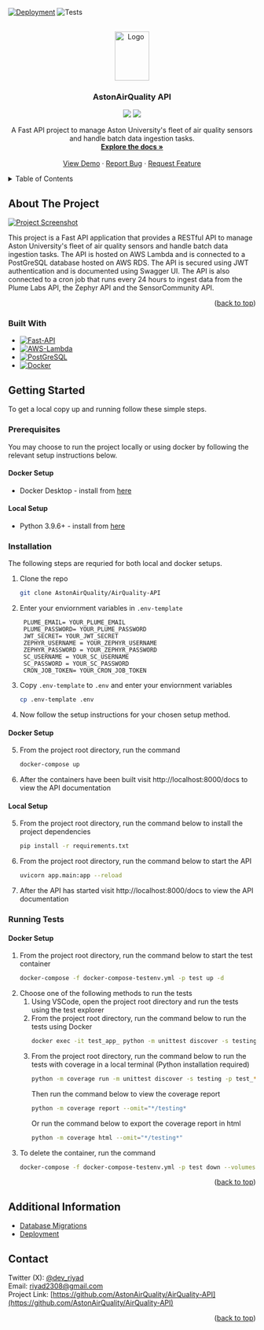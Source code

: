 <a name="readme-top"></a>

<!-- PROJECT SHIELDS -->
[![Deployment][passing-deployment-badge]][api-url]
![Tests][passing-tests-badge]
<!-- ![GitHub last commit](https://img.shields.io/github/last-commit/AstonAirQuality/AirQuality-API)
![GitHub repo size](https://img.shields.io/github/repo-size/AstonAirQuality/AirQuality-API)
![GitHub issues](https://img.shields.io/github/issues/AstonAirQuality/AirQuality-API)
![GitHub pull requests](https://img.shields.io/github/issues-pr/AstonAirQuality/AirQuality-API)
![GitHub](https://img.shields.io/github/license/AstonAirQuality/AirQuality-API) -->

<!-- ![GitHub tag (latest by date)](https://img.shields.io/github/v/tag/AstonAirQuality/AirQuality-API) -->

<!-- PROJECT LOGO -->
<br />
<div align="center">
  <a href="https://github.com/AstonAirQuality/AirQuality-API">
    <img src=".github/resources/crest.png" alt="Logo" width="70" height="100">
  </a>

<h3 align="center">AstonAirQuality API</h3>

  <img src="https://img.shields.io/badge/python-3.9.6+-green">
  <img src="https://img.shields.io/badge/Made%20With-VSCode-1f425f.svg">

  <p align="center">
    A Fast API project to manage Aston University's fleet of air quality sensors and handle batch data ingestion tasks.
    <br />
    <a href="https://github.com/AstonAirQuality/AirQuality-API"><strong>Explore the docs »</strong></a>
    <br />
    <br />
    <a href="https://github.com/AstonAirQuality/AirQuality-API">View Demo</a>
    ·
    <a href="https://github.com/AstonAirQuality/AirQuality-API/issues">Report Bug</a>
    ·
    <a href="https://github.com/AstonAirQuality/AirQuality-API/issues">Request Feature</a>
  </p>
</div>

<!-- TABLE OF CONTENTS -->
<details>
  <summary>Table of Contents</summary>
  <ol>
    <li>
      <a href="#about-the-project">About The Project</a>
      <ul>
        <li><a href="#built-with">Built With</a></li>
      </ul>
    </li>
    <li>
      <a href="#getting-started">Getting Started</a>
      <ul>
        <li><a href="#prerequisites">Prerequisites</a></li>
        <li><a href="#installation">Installation</a></li>
            <ul>
                <li><a href="#docker-setup">Docker Setup</a></li>
                <li><a href="#local-setup">Local Setup</a></li>
            </ul>
        <li><a href="#running-tests">Running Tests</a></li>
            <ul>
                <li><a href="#docker-setup-1">Docker Setup</a></li>
                <li><a href="#local-setup-1">Local Setup</a></li>
            </ul>
      </ul>
    </li>
    <li><a href="#additionalInformation">Addtional Information</a></li>
    <li><a href="#contact">Contact</a></li>
  </ol>
</details>

<!-- ABOUT THE PROJECT -->
## About The Project

<a href="https://github.com/AstonAirQuality/AirQuality-API">
    <img src=".github/resources/AAQAPI.webp" alt="Project Screenshot">
</a>

<p>
This project is a Fast API application that provides a RESTful API to manage Aston University's fleet of air quality sensors and handle batch data ingestion tasks. The API is hosted on AWS Lambda and is connected to a PostGreSQL database hosted on AWS RDS. The API is secured using JWT authentication and is documented using Swagger UI. The API is also connected to a cron job that runs every 24 hours to ingest data from the Plume Labs API, the Zephyr API and the SensorCommunity API. 
</p>

<p align="right">(<a href="#readme-top">back to top</a>)</p>

### Built With
* [![Fast-API][fast-api-badge]][fast-api-url]
* [![AWS-Lambda][aws-lambda-badge]][aws-lambda-url]
* [![PostGreSQL][postgresql-badge]][postgres-url]
* [![Docker][docker-badge]][docker-url]

<!-- GETTING STARTED -->
## Getting Started

To get a local copy up and running follow these simple steps.

### Prerequisites

You may choose to run the project locally or using docker by following the relevant setup instructions below.

#### Docker Setup
* Docker Desktop - install from [here](https://www.docker.com/products/docker-desktop)

#### Local Setup
* Python 3.9.6+ - install from [here](https://www.python.org/downloads/)


### Installation

The following steps are requried for both local and docker setups.

1. Clone the repo
   ```sh
   git clone AstonAirQuality/AirQuality-API
    ```
2. Enter your enviornment variables in `.env-template`
   ```env
    PLUME_EMAIL= YOUR_PLUME_EMAIL
    PLUME_PASSWORD= YOUR_PLUME_PASSWORD
    JWT_SECRET= YOUR_JWT_SECRET
    ZEPHYR_USERNAME = YOUR_ZEPHYR_USERNAME
    ZEPHYR_PASSWORD = YOUR_ZEPHYR_PASSWORD
    SC_USERNAME = YOUR_SC_USERNAME
    SC_PASSWORD = YOUR_SC_PASSWORD
    CRON_JOB_TOKEN= YOUR_CRON_JOB_TOKEN
   ```

3. Copy `.env-template` to `.env` and enter your enviornment variables
   ```sh
   cp .env-template .env
   ```

4. Now follow the setup instructions for your chosen setup method.

#### Docker Setup
5. From the project root directory, run the command 
    ```sh
    docker-compose up
    ```
6.  After the containers have been built visit http://localhost:8000/docs to view the API documentation


#### Local Setup
5. From the project root directory, run the command below to install the project dependencies
   ```sh
   pip install -r requirements.txt
    ```
6. From the project root directory, run the command below to start the API
    ```sh
    uvicorn app.main:app --reload
    ```
7. After the API has started visit http://localhost:8000/docs to view the API documentation


### Running Tests

#### Docker Setup
1. From the project root directory, run the command below to start the test container
    ```sh
    docker-compose -f docker-compose-testenv.yml -p test up -d
    ```
2. Choose one of the following methods to run the tests
    1. Using VSCode, open the project root directory and run the tests using the test explorer
    2. From the project root directory, run the command below to run the tests using Docker
        ```sh
        docker exec -it test_app_ python -m unittest discover -s testing -p test_*.py
        ```
    3. From the project root directory, run the command below to run the tests with coverage in a local terminal (Python installation required)
        ```sh
        python -m coverage run -m unittest discover -s testing -p test_*.py
        ```
        Then run the command below to view the coverage report
        ```sh
        python -m coverage report --omit="*/testing*
        ```
        Or run the command below to export the coverage report in html
        ```sh
        python -m coverage html --omit="*/testing*"
        ```
3. To delete the container, run the command 
    ```sh
    docker-compose -f docker-compose-testenv.yml -p test down --volumes
    ```
    
<p align="right">(<a href="#readme-top">back to top</a>)</p>

<!-- Additional Info -->
## Additional Information
- [Database Migrations](.github/resources/further-instructions/DatabaseMigrations.md)
- [Deployment](.github/resources/further-instructions/Deployment.md)

<!-- CONTACT -->
## Contact

Twitter (X): [@dev_riyad](https://twitter.com/dev_riyad) 
<br/>
Email: riyad2308@gmail.com
<br/>
Project Link: [https://github.com/AstonAirQuality/AirQuality-API](https://github.com/AstonAirQuality/AirQuality-API)

<p align="right">(<a href="#readme-top">back to top</a>)</p>


<!-- MARKDOWN LINKS & IMAGES -->
[api-url]: https://rn3rb93aq5.execute-api.eu-west-2.amazonaws.com/prod/docs
[passing-deployment-badge]: https://img.shields.io/badge/deployment-success-green
[passing-tests-badge]: https://img.shields.io/badge/tests-success-green
[fast-api-badge]: https://img.shields.io/badge/FastAPI-grey?logo=fastapi
[fast-api-url]: https://fastapi.tiangolo.com/
[aws-lambda-badge]: https://img.shields.io/badge/Lambda-b45309?logo=awslambda
[aws-lambda-url]: https://aws.amazon.com/lambda/
[postgresql-badge]: https://img.shields.io/badge/PostGreSQL-93c5fd?logo=postgresql
[postgres-url]: https://www.postgresql.org/
[docker-badge]: https://img.shields.io/badge/Docker-7dd3fc?logo=docker
[docker-url]: https://www.docker.com/